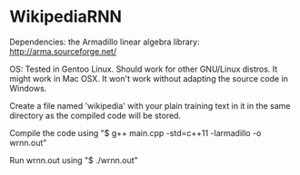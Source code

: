 # WikipediaRNN

Dependencies: the Armadillo linear algebra library: http://arma.sourceforge.net/

OS: Tested in Gentoo Linux.  Should work for other GNU/Linux distros.  It might work in Mac OSX.  It won't work without adapting the source code in Windows.

Create a file named 'wikipedia' with your plain training text in it in the same directory as the compiled code will be stored.

Compile the code using "$ g++ main.cpp -std=c++11 -larmadillo -o wrnn.out"

Run wrnn.out using "$ ./wrnn.out"
